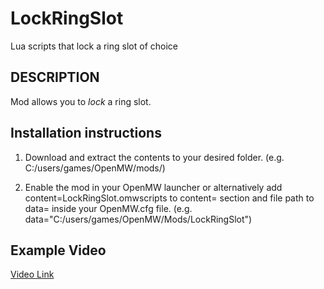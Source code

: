 # LockRingSlot
Lua scripts that lock a ring slot of choice

## DESCRIPTION

Mod allows you to *lock* a ring slot. 

## Installation instructions

1. Download and extract the contents to your desired folder. (e.g. C:/users/games/OpenMW/mods/)

2. Enable the mod in your OpenMW launcher or alternatively add content=LockRingSlot.omwscripts to content= section and file path to data= inside your OpenMW.cfg file. (e.g. data="C:/users/games/OpenMW/Mods/LockRingSlot")

## Example Video
[Video Link](https://youtu.be/RjmbspXfIBM)
